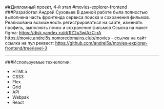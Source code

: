 ##Дипломный проект, 4-й этап
#movies-explorer-frontend
###Разработал Андрей Суховьев
В данной работе была полностью выполнена часть фронтенда сервиса поиска и сохранения фильмов. Реализована возможность регистрироваться на сайте, изменять профиль, выполнять поиск и сохранение фильмов
Ссылка на макет figma: https://disk.yandex.ru/d/1IZ2u3wiAzC-rA
https://movie.andrei5s.nomoredomains.club/movies - ссылка на сайт
ссылка на пул реквест: https://github.com/andrei5s/movies-explorer-frontend/tree/level-3

___
###Используемые технологии:
* HTML5
* CSS3
* Flex
* Grid
* API
* Webpak
* React
